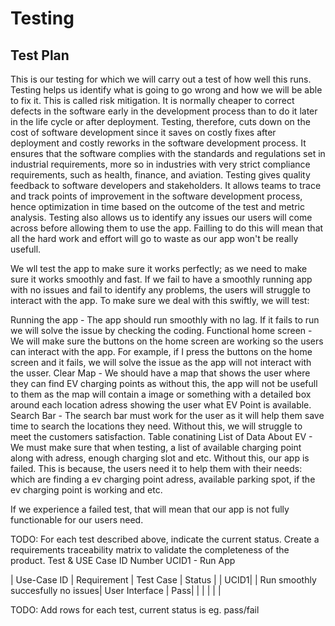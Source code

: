 # Testing

## Test Plan
This is our testing for which we will carry out a test of how well this runs. Testing helps us identify what is going to go wrong and how we will be able to fix it. This is called risk mitigation. It is normally cheaper to correct defects in the software early in the development process than to do it later in the life cycle or after deployment. Testing, therefore, cuts down on the cost of software development since it saves on costly fixes after deployment and costly reworks in the software development process. It ensures that the software complies with the standards and regulations set in industrial requirements, more so in industries with very strict compliance requirements, such as health, finance, and aviation. Testing gives quality feedback to software developers and stakeholders. It allows teams to trace and track points of improvement in the software development process, hence optimization in time based on the outcome of the test and metric analysis. Testing also allows us to identify any issues our users will come across before allowing them to use the app. Failling to do this will mean that all the hard work and effort will go to waste as our app won't be really usefull.

We wll test the app to make sure it works perfectly; as we need to make sure it works smoothly and fast. If we fail to have a smoothly running app with no issues and fail to identify any problems, the users will struggle to interact with the app.
To make sure we deal with this swiftly, we will test:

Running the app - The app should run smoothly with no lag. If it fails to run we will solve the issue by checking the coding. 
Functional home screen - We will make sure the buttons on the home screen are working so the users can interact with the app. For example, if I press the buttons on the home screen and it fails, we will solve the issue as the app will not interact with the usser.
Clear Map - We should have a map that shows the user where they can find EV charging points as without this, the app will not be usefull to them as the map will contain a image or something with a detailed box around each location adress showing the user what EV Point is available.
Search Bar - The search bar must work for the user as it will help them save time to search the locations they need. Without this, we will struggle to meet the customers satisfaction. 
Table conatining List of Data About EV - We must make sure that when testing, a list of available charging point along with adress, enough charging slot and etc. Without this, our app is failed. This is because, the users need it to help them with their needs: which are finding a ev charging point adress, available parking spot, if the ev charging point is working and etc.

If we experience a failed test, that will mean that our app is not fully functionable for our users need.

TODO: For each test described above, indicate the current status. 
Create a requirements traceability matrix to validate the completeness of the product.
Test & USE Case ID Number
UCID1 - Run App

| Use-Case ID | Requirement  | Test Case | Status |
|  UCID1|  | Run smoothly succesfully no issues| User Interface   | Pass|
|             |                |           |        |

TODO: Add rows for each test, current status is eg. pass/fail
